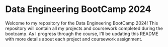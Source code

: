 # Data Engineering BootCamp 2024

Welcome to my repository for the Data Engineering BootCamp 2024! This repository will contain all my projects and coursework completed during the bootcamp. As I progress through the course, I'll be updating this README with more details about each project and coursework assignment.